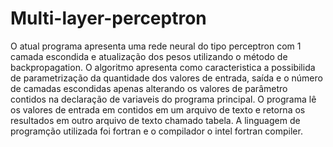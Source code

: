 # Multi-layer-perceptron
  O atual programa apresenta uma rede neural do tipo perceptron
com 1 camada escondida e atualização dos pesos utilizando o 
método de backpropagation.
    O algoritmo apresenta como caracteristica a possibilida de
parametrização da quantidade dos valores de entrada, saída e
o número de camadas escondidas apenas alterando os valores de 
parâmetro contidos na declaração de variaveis do programa 
principal.
    O programa lê os valores de entrada em contidos em um 
arquivo de texto e retorna os resultados em outro arquivo
de texto chamado tabela.
    A linguagem de programção utilizada foi fortran e o 
compilador o intel fortran compiler.
    
